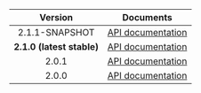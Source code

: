 | Version | Documents |
|:---:|---|
| 2.1.1-SNAPSHOT | [API documentation](2.1.1-SNAPSHOT) |
| **2.1.0 (latest stable)** | [API documentation](latest-stable) |
| 2.0.1 | [API documentation](2.0.1) |
| 2.0.0 | [API documentation](2.0.0) |
